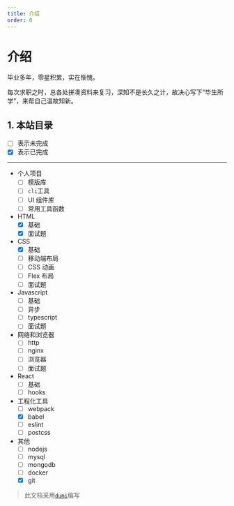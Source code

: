 ```yaml
---
title: 介绍
order: 0
---
```


# 介绍

毕业多年，零星积累，实在惭愧。

每次求职之时，总各处拼凑资料来复习，深知不是长久之计，故决心写下“毕生所学”，来帮自己温故知新。

## 1. 本站目录

- [ ] 表示未完成
- [x] 表示已完成

---

- 个人项目
  - [ ] 模版库
  - [ ] `cli`工具
  - [ ] UI 组件库
  - [ ] 常用工具函数
- HTML
  - [x] 基础
  - [x] 面试题
- CSS
  - [x] 基础
  - [ ] 移动端布局
  - [ ] CSS 动画
  - [ ] Flex 布局
  - [ ] 面试题
- Javascript
  - [ ] 基础
  - [ ] 异步
  - [ ] typescript
  - [ ] 面试题
- 网络和浏览器
  - [ ] http
  - [ ] nginx
  - [ ] 浏览器
  - [ ] 面试题
- React
  - [ ] 基础
  - [ ] hooks
- 工程化工具
  - [ ] webpack
  - [x] babel
  - [ ] eslint
  - [ ] postcss
- 其他
  - [ ] nodejs
  - [ ] mysql
  - [ ] mongodb
  - [ ] docker
  - [x] git

> 此文档采用[`dumi`](https://d.umijs.org/zh-CN)编写
